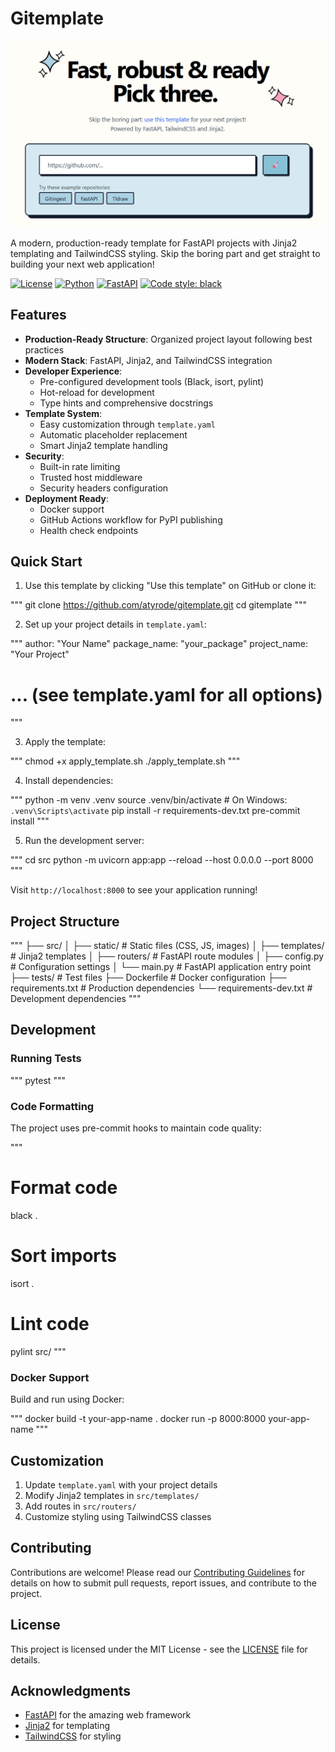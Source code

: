 # Gitemplate

[![Image](./docs/frontpage.png "Gitemplate main page")](https://gitemplate.com)

A modern, production-ready template for FastAPI projects with Jinja2 templating and TailwindCSS styling. Skip the boring part and get straight to building your next web application!

[![License](https://img.shields.io/badge/license-MIT-blue.svg)](LICENSE)
[![Python](https://img.shields.io/badge/python-3.10+-blue.svg)](https://www.python.org/downloads/)
[![FastAPI](https://img.shields.io/badge/FastAPI-0.109.0-009688.svg)](https://fastapi.tiangolo.com)
[![Code style: black](https://img.shields.io/badge/code%20style-black-000000.svg)](https://github.com/psf/black)

## Features

- **Production-Ready Structure**: Organized project layout following best practices
- **Modern Stack**: FastAPI, Jinja2, and TailwindCSS integration
- **Developer Experience**: 
  - Pre-configured development tools (Black, isort, pylint)
  - Hot-reload for development
  - Type hints and comprehensive docstrings
- **Template System**: 
  - Easy customization through `template.yaml`
  - Automatic placeholder replacement
  - Smart Jinja2 template handling
- **Security**: 
  - Built-in rate limiting
  - Trusted host middleware
  - Security headers configuration
- **Deployment Ready**:
  - Docker support
  - GitHub Actions workflow for PyPI publishing
  - Health check endpoints

## Quick Start

1. Use this template by clicking "Use this template" on GitHub or clone it:

"""
git clone https://github.com/atyrode/gitemplate.git
cd gitemplate
"""

2. Set up your project details in `template.yaml`:

"""
author: "Your Name"
package_name: "your_package"
project_name: "Your Project"
# ... (see template.yaml for all options)
"""

3. Apply the template:

"""
chmod +x apply_template.sh
./apply_template.sh
"""

4. Install dependencies:

"""
python -m venv .venv
source .venv/bin/activate  # On Windows: `.venv\Scripts\activate`
pip install -r requirements-dev.txt
pre-commit install
"""

5. Run the development server:

"""
cd src
python -m uvicorn app:app --reload --host 0.0.0.0 --port 8000
"""

Visit `http://localhost:8000` to see your application running!

## Project Structure

"""
├── src/
│   ├── static/          # Static files (CSS, JS, images)
│   ├── templates/       # Jinja2 templates
│   ├── routers/         # FastAPI route modules
│   ├── config.py        # Configuration settings
│   └── main.py         # FastAPI application entry point
├── tests/              # Test files
├── Dockerfile         # Docker configuration
├── requirements.txt   # Production dependencies
└── requirements-dev.txt  # Development dependencies
"""

## Development

### Running Tests

"""
pytest
"""

### Code Formatting

The project uses pre-commit hooks to maintain code quality:

"""
# Format code
black .

# Sort imports
isort .

# Lint code
pylint src/
"""

### Docker Support

Build and run using Docker:

"""
docker build -t your-app-name .
docker run -p 8000:8000 your-app-name
"""

## Customization

1. Update `template.yaml` with your project details
2. Modify Jinja2 templates in `src/templates/`
3. Add routes in `src/routers/`
4. Customize styling using TailwindCSS classes

## Contributing

Contributions are welcome! Please read our [Contributing Guidelines](CONTRIBUTING.md) for details on how to submit pull requests, report issues, and contribute to the project.

## License

This project is licensed under the MIT License - see the [LICENSE](LICENSE) file for details.

## Acknowledgments

- [FastAPI](https://fastapi.tiangolo.com/) for the amazing web framework
- [Jinja2](https://jinja.palletsprojects.com/) for templating
- [TailwindCSS](https://tailwindcss.com/) for styling